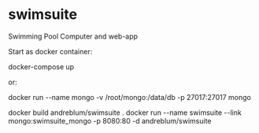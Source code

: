 # swimsuite
Swimming Pool Computer and web-app

Start as docker container:

  docker-compose up
  
or:

  docker run --name mongo -v /root/mongo:/data/db -p 27017:27017 mongo

  docker build andreblum/swimsuite .
  docker run --name swimsuite --link mongo:swimsuite_mongo -p 8080:80 -d andreblum/swimsuite
